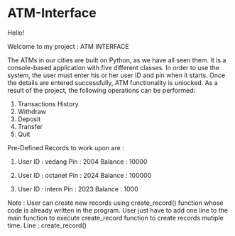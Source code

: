 # ATM-Interface
Hello!

Welcome to my project : ATM INTERFACE

The ATMs in our cities are built on Python, as we have all seen them. It is a console-based application with five different classes. In order to use the system, the user must enter his or her user ID and pin when it starts. Once the details are entered successfully, ATM functionality is unlocked. As a result of the project, the following operations can be performed:

1. Transactions History
2. Withdraw
3. Deposit
4. Transfer
5. Quit

Pre-Defined Records to work upon are :

1.	User ID : vedang
	Pin	: 2004
	Balance	: 10000

2.	User ID : octanet
	Pin	: 2024
	Balance	: 100000

3.	User ID : intern
	Pin	: 2023
	Balance	: 1000 

Note : User can create new records using create_record() function whose code is already written in the program. User just have to add one line to the main function to execute create_record function to create records mutiple time. Line : create_record()
